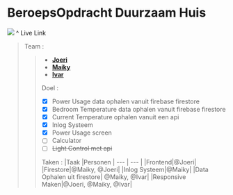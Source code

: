 # BeroepsOpdracht Duurzaam Huis

[<img src="https://user-images.githubusercontent.com/90683013/160500414-9f71ded4-c8d2-41b0-b80e-bc1acaa6b499.png">](https://duurzaam-huis.vercel.app/) ^ Live Link

> Team :
>
> > - **[Joeri](https://github.com/Joeri5)**
> > - **[Maiky](https://github.com/Maiky1304)**
> > - **[Ivar](https://github.com/ivarosterlund)**
> >
> > Doel :
> >
> > - [x] Power Usage data ophalen vanuit firebase firestore
> > - [x] Bedroom Temperature data ophalen vanuit firebase firestore
> > - [x] Current Temperature ophalen vanuit een api
> > - [x] Inlog Systeem
> > - [x] Power Usage screen
> > - [ ] Calculator
> > - [ ] ~~Light Control met api~~
> >
> > Taken :
> > |Taak |Personen |
> > --- | --- |
> > |Frontend|@Joeri|
> > |Firestore|@Maiky, @Joeri|
> > |Inlog Systeem|@Maiky|
> > |Data Ophalen uit firestore| @Maiky, @Ivar|
> > |Responsive Maken|@Joeri, @Maiky, @Ivar|

